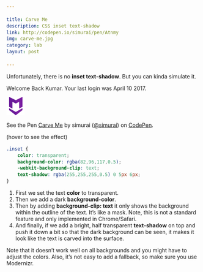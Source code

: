 ```yaml
---

title: Carve Me
description: CSS inset text-shadow
link: http://codepen.io/simurai/pen/Atnmy
img: carve-me.jpg
category: lab
layout: post

---
```


Unfortunately, there is no __inset text-shadow__. But you can kinda simulate it.

Welcome Back Kumar. Your last login was April 10 2017.

![alt text](https://github.com/adam-p/markdown-here/raw/master/src/common/images/icon48.png "Logo Title Text 1")

<p data-height="268" data-theme-id="3586" data-slug-hash="Atnmy" data-default-tab="result" class='codepen'>See the Pen <a href='http://codepen.io/simurai/pen/Atnmy'>Carve Me</a> by simurai (<a href='http://codepen.io/simurai'>@simurai</a>) on <a href='http://codepen.io'>CodePen</a>.</p>
<script async src="//codepen.io/assets/embed/ei.js"></script>

(hover to see the effect)

```css
.inset {
    color: transparent;
    background-color: rgba(82,96,117,0.5);
    -webkit-background-clip: text;
    text-shadow: rgba(255,255,255,0.5) 0 5px 6px;
}
```

1. First we set the text __color__ to transparent.
2. Then we add a dark __background-color__.
3. Then by adding __background-clip: text__ it only shows the background within the outline of the text. It’s like a mask. Note, this is not a standard feature and only implemented in Chrome/Safari.
4. And finally, if we add a bright, half transparent __text-shadow__ on top and push it down a bit so that the dark background can be seen, it makes it look like the text is carved into the surface.

Note that it doesn’t work well on all backgrounds and you might have to adjust the colors. Also, it’s not easy to add a fallback, so make sure you use Modernizr.